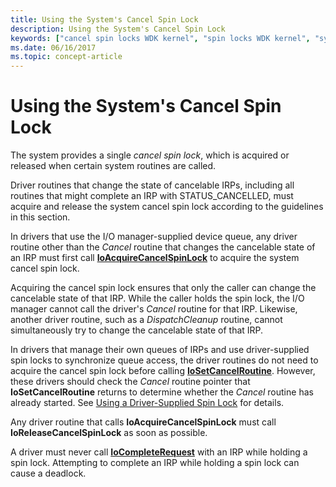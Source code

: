 ```yaml
---
title: Using the System's Cancel Spin Lock
description: Using the System's Cancel Spin Lock
keywords: ["cancel spin locks WDK kernel", "spin locks WDK kernel", "system cancel spin locks WDK kernel", "STATUS_CANCELLED"]
ms.date: 06/16/2017
ms.topic: concept-article
---
```


# Using the System's Cancel Spin Lock





The system provides a single *cancel spin lock*, which is acquired or released when certain system routines are called.

Driver routines that change the state of cancelable IRPs, including all routines that might complete an IRP with STATUS\_CANCELLED, must acquire and release the system cancel spin lock according to the guidelines in this section.

In drivers that use the I/O manager-supplied device queue, any driver routine other than the *Cancel* routine that changes the cancelable state of an IRP must first call [**IoAcquireCancelSpinLock**](/previous-versions/windows/hardware/drivers/ff548196(v=vs.85)) to acquire the system cancel spin lock.

Acquiring the cancel spin lock ensures that only the caller can change the cancelable state of that IRP. While the caller holds the spin lock, the I/O manager cannot call the driver's *Cancel* routine for that IRP. Likewise, another driver routine, such as a *DispatchCleanup* routine, cannot simultaneously try to change the cancelable state of that IRP.

In drivers that manage their own queues of IRPs and use driver-supplied spin locks to synchronize queue access, the driver routines do not need to acquire the cancel spin lock before calling [**IoSetCancelRoutine**](/windows-hardware/drivers/ddi/wdm/nf-wdm-iosetcancelroutine). However, these drivers should check the *Cancel* routine pointer that **IoSetCancelRoutine** returns to determine whether the *Cancel* routine has already started. See [Using a Driver-Supplied Spin Lock](using-a-driver-supplied-spin-lock.md) for details.

Any driver routine that calls **IoAcquireCancelSpinLock** must call **IoReleaseCancelSpinLock** as soon as possible.

A driver must never call [**IoCompleteRequest**](/windows-hardware/drivers/ddi/wdm/nf-wdm-iocompleterequest) with an IRP while holding a spin lock. Attempting to complete an IRP while holding a spin lock can cause a deadlock.

 

